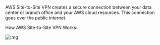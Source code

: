 AWS Site-to-Site VPN creates a secure connection between your data center or branch office and your AWS cloud resources. This connection goes over the public internet.

How AWS Site-to-Site VPN Works:

![img](https://d1.awsstatic.com/diagrams/product-page-diagram_Accelerated-Site-to-Site-VPN_How-it-Works@2x.89c94ea4b307abe21f82d9fd453fe3c72cacb2a3.png)
